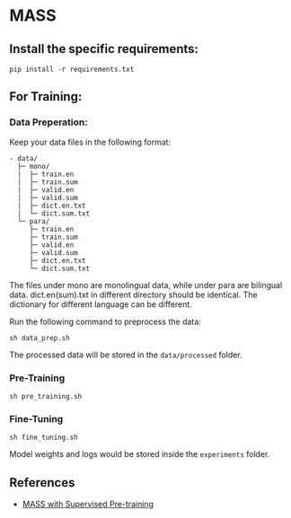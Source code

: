 # MASS

## Install the specific requirements:

```
pip install -r requirements.txt
```

## For Training:

### Data Preperation:

Keep your data files in the following format:

```
- data/
  ├─ mono/
  |  ├─ train.en
  |  ├─ train.sum
  |  ├─ valid.en
  |  ├─ valid.sum
  |  ├─ dict.en.txt
  |  └─ dict.sum.txt
  └─ para/
     ├─ train.en
     ├─ train.sum
     ├─ valid.en
     ├─ valid.sum
     ├─ dict.en.txt
     └─ dict.sum.txt
```
The files under mono are monolingual data, while under para are bilingual data. dict.en(sum).txt in different directory should be identical. The dictionary for different language can be different.

Run the following command to preprocess the data:

```
sh data_prep.sh
```

The processed data will be stored in the ```data/processed``` folder.

### Pre-Training

```
sh pre_training.sh
```

### Fine-Tuning

```
sh fine_tuning.sh
```

Model weights and logs would be stored inside the ```experiments``` folder.


## References

- [MASS with Supervised Pre-training](https://github.com/microsoft/MASS/MASS-supNMT)
